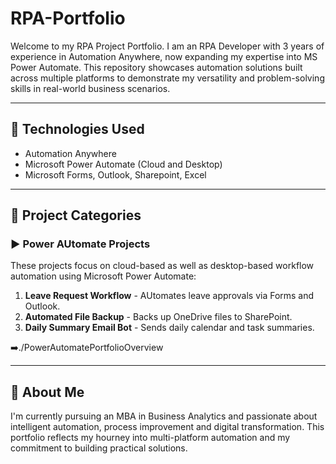# RPA-Portfolio
Welcome to my RPA Project Portfolio. I am an RPA Developer with 3 years of experience in Automation Anywhere, now expanding my expertise into MS Power Automate. This repository showcases automation solutions built across multiple platforms to demonstrate my versatility and problem-solving skills in real-world business scenarios.

---

## 🔧 Technologies Used
- Automation Anywhere
- Microsoft Power Automate (Cloud and Desktop)
- Microsoft Forms, Outlook, Sharepoint, Excel

---

## 📁 Project Categories

### ▶️ Power AUtomate Projects
These projects focus on cloud-based as well as desktop-based workflow automation using Microsoft Power Automate:
1. **Leave Request Workflow** - AUtomates leave approvals via Forms and Outlook.
2. **Automated File Backup** - Backs up OneDrive files to SharePoint.
3. **Daily Summary Email Bot** - Sends daily calendar and task summaries.

➡️./PowerAutomatePortfolioOverview

---

## 📌 About Me
I'm currently pursuing an MBA in Business Analytics and passionate about intelligent automation, process improvement and digital transformation. This portfolio reflects my hourney into multi-platform automation and my commitment to building practical solutions.

<!---Feel free to explore the projects, fork the repository, or connect with me on https://www.linkedin.com/in/samarsikha-rajkashyap!--->

  
